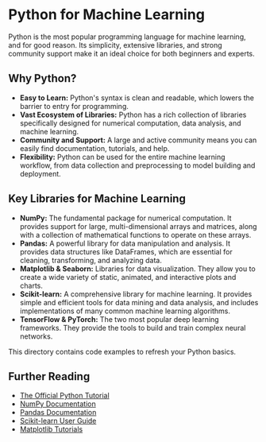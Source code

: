 # Python for Machine Learning

Python is the most popular programming language for machine learning, and for good reason. Its simplicity, extensive libraries, and strong community support make it an ideal choice for both beginners and experts.

## Why Python?

*   **Easy to Learn:** Python's syntax is clean and readable, which lowers the barrier to entry for programming.
*   **Vast Ecosystem of Libraries:** Python has a rich collection of libraries specifically designed for numerical computation, data analysis, and machine learning.
*   **Community and Support:** A large and active community means you can easily find documentation, tutorials, and help.
*   **Flexibility:** Python can be used for the entire machine learning workflow, from data collection and preprocessing to model building and deployment.

## Key Libraries for Machine Learning

*   **NumPy:** The fundamental package for numerical computation. It provides support for large, multi-dimensional arrays and matrices, along with a collection of mathematical functions to operate on these arrays.
*   **Pandas:** A powerful library for data manipulation and analysis. It provides data structures like DataFrames, which are essential for cleaning, transforming, and analyzing data.
*   **Matplotlib & Seaborn:** Libraries for data visualization. They allow you to create a wide variety of static, animated, and interactive plots and charts.
*   **Scikit-learn:** A comprehensive library for machine learning. It provides simple and efficient tools for data mining and data analysis, and includes implementations of many common machine learning algorithms.
*   **TensorFlow & PyTorch:** The two most popular deep learning frameworks. They provide the tools to build and train complex neural networks.

This directory contains code examples to refresh your Python basics.

## Further Reading

*   [The Official Python Tutorial](https://docs.python.org/3/tutorial/)
*   [NumPy Documentation](https://numpy.org/doc/stable/)
*   [Pandas Documentation](https://pandas.pydata.org/docs/)
*   [Scikit-learn User Guide](https://scikit-learn.org/stable/user_guide.html)
*   [Matplotlib Tutorials](https://matplotlib.org/stable/tutorials/index.html)
